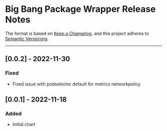 # Big Bang Package Wrapper Release Notes

The format is based on [Keep a Changelog](https://keepachangelog.com/en/1.0.0/), and this project adheres to [Semantic Versioning](https://semver.org/spec/v2.0.0.html).

---

## [0.0.2] - 2022-11-30

### Fixed

- Fixed issue with podselector default for metrics networkpolicy

## [0.0.1] - 2022-11-18

### Added

- Initial chart
